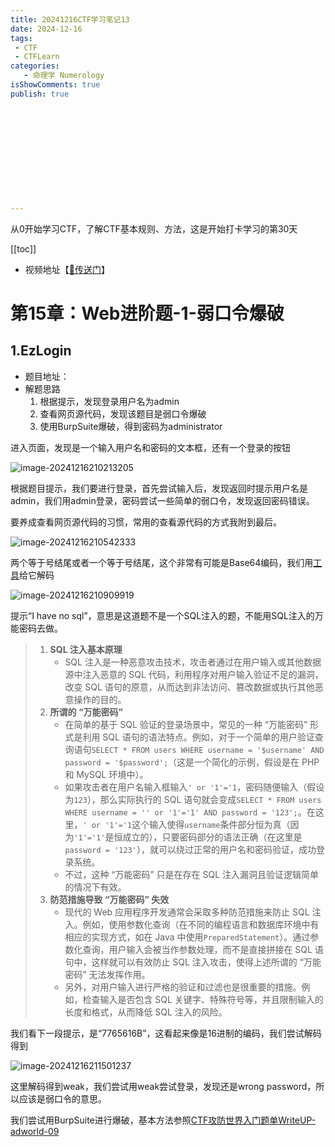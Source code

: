 ```yaml
---
title: 20241216CTF学习笔记13
date: 2024-12-16
tags:
 - CTF
 - CTFLearn
categories:
   - 命理学 Numerology
isShowComments: true
publish: true












---
```


<Boxx/>

从0开始学习CTF，了解CTF基本规则、方法，这是开始打卡学习的第30天

[[toc]]

- 视频地址【[🔗传送门](https://www.bilibili.com/video/BV1Lh411F7s8/)】

<!-- more -->

# 第15章：Web进阶题-1-弱口令爆破

## 1.EzLogin

- 题目地址：
- 解题思路
  1. 根据提示，发现登录用户名为admin
  2. 查看网页源代码，发现该题目是弱口令爆破
  3. 使用BurpSuite爆破，得到密码为administrator

进入页面，发现是一个输入用户名和密码的文本框，还有一个登录的按钮

![image-20241216210213205](/img/ctfLearn/image-20241216210213205.png)

根据题目提示，我们要进行登录，首先尝试输入后，发现返回时提示用户名是admin，我们用admin登录，密码尝试一些简单的弱口令，发现返回密码错误。

要养成查看网页源代码的习惯，常用的查看源代码的方式我附到最后。

![image-20241216210542333](/img/ctfLearn/image-20241216210542333.png)

两个等于号结尾或者一个等于号结尾，这个非常有可能是Base64编码，我们用[工具](https://cyberchef.org/)给它解码

![image-20241216210909919](/img/ctfLearn/image-20241216210909919.png)

提示“I have no sql”，意思是这道题不是一个SQL注入的题，不能用SQL注入的万能密码去做。

> 1. **SQL 注入基本原理**
>    - SQL 注入是一种恶意攻击技术，攻击者通过在用户输入或其他数据源中注入恶意的 SQL 代码，利用程序对用户输入验证不足的漏洞，改变 SQL 语句的原意，从而达到非法访问、篡改数据或执行其他恶意操作的目的。
> 2. **所谓的 “万能密码”**
>    - 在简单的基于 SQL 验证的登录场景中，常见的一种 “万能密码” 形式是利用 SQL 语句的语法特点。例如，对于一个简单的用户验证查询语句`SELECT * FROM users WHERE username = '$username' AND password = '$password';`（这是一个简化的示例，假设是在 PHP 和 MySQL 环境中）。
>    - 如果攻击者在用户名输入框输入`' or '1'='1`，密码随便输入（假设为`123`），那么实际执行的 SQL 语句就会变成`SELECT * FROM users WHERE username = '' or '1'='1' AND password = '123';`。在这里，`' or '1'='1`这个输入使得`username`条件部分恒为真（因为`'1'='1'`是恒成立的），只要密码部分的语法正确（在这里是`password = '123'`），就可以绕过正常的用户名和密码验证，成功登录系统。
>    - 不过，这种 “万能密码” 只是在存在 SQL 注入漏洞且验证逻辑简单的情况下有效。
> 3. **防范措施导致 “万能密码” 失效**
>    - 现代的 Web 应用程序开发通常会采取多种防范措施来防止 SQL 注入。例如，使用参数化查询（在不同的编程语言和数据库环境中有相应的实现方式，如在 Java 中使用`PreparedStatement`）。通过参数化查询，用户输入会被当作参数处理，而不是直接拼接在 SQL 语句中，这样就可以有效防止 SQL 注入攻击，使得上述所谓的 “万能密码” 无法发挥作用。
>    - 另外，对用户输入进行严格的验证和过滤也是很重要的措施。例如，检查输入是否包含 SQL 关键字、特殊符号等，并且限制输入的长度和格式，从而降低 SQL 注入的风险。

我们看下一段提示，是“7765616B”，这看起来像是16进制的编码，我们尝试解码得到

![image-20241216211501237](/img/ctfLearnimage-20241216211501237.png)

这里解码得到weak，我们尝试用weak尝试登录，发现还是wrong password，所以应该是弱口令的意思。

我们尝试用BurpSuite进行爆破，基本方法参照[CTF攻防世界入门题单WriteUP-adworld-09](https://north-glory.github.io/views/essay/2024-11-17-4-CTF-weak_auth-WriteUp.html)